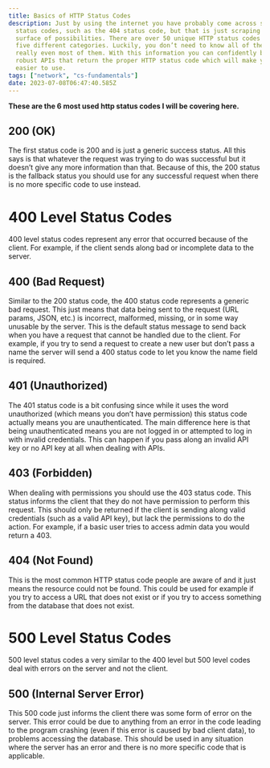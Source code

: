 ```yaml
---
title: Basics of HTTP Status Codes
description: Just by using the internet you have probably come across some HTTP
  status codes, such as the 404 status code, but that is just scraping the
  surface of possibilities. There are over 50 unique HTTP status codes across
  five different categories. Luckily, you don’t need to know all of these or
  really even most of them. With this information you can confidently build
  robust APIs that return the proper HTTP status code which will make your API
  easier to use.
tags: ["network", "cs-fundamentals"]
date: 2023-07-08T06:47:40.585Z
---
```


**These are the 6 most used http status codes I will be covering here.**

## 200 (OK)

The first status code is 200 and is just a generic success status. All this says is that whatever the request was trying to do was successful but it doesn’t give any more information than that. Because of this, the 200 status is the fallback status you should use for any successful request when there is no more specific code to use instead.

# 400 Level Status Codes

400 level status codes represent any error that occurred because of the client. For example, if the client sends along bad or incomplete data to the server.

## 400 (Bad Request)

Similar to the 200 status code, the 400 status code represents a generic bad request. This just means that data being sent to the request (URL params, JSON, etc.) is incorrect, malformed, missing, or in some way unusable by the server. This is the default status message to send back when you have a request that cannot be handled due to the client. For example, if you try to send a request to create a new user but don’t pass a name the server will send a 400 status code to let you know the name field is required.

## 401 (Unauthorized)

The 401 status code is a bit confusing since while it uses the word unauthorized (which means you don’t have permission) this status code actually means you are unauthenticated. The main difference here is that being unauthenticated means you are not logged in or attempted to log in with invalid credentials. This can happen if you pass along an invalid API key or no API key at all when dealing with APIs.

## 403 (Forbidden)

When dealing with permissions you should use the 403 status code. This status informs the client that they do not have permission to perform this request. This should only be returned if the client is sending along valid credentials (such as a valid API key), but lack the permissions to do the action. For example, if a basic user tries to access admin data you would return a 403.

## 404 (Not Found)

This is the most common HTTP status code people are aware of and it just means the resource could not be found. This could be used for example if you try to access a URL that does not exist or if you try to access something from the database that does not exist.

# 500 Level Status Codes

500 level status codes a very similar to the 400 level but 500 level codes deal with errors on the server and not the client.

## 500 (Internal Server Error)

This 500 code just informs the client there was some form of error on the server. This error could be due to anything from an error in the code leading to the program crashing (even if this error is caused by bad client data), to problems accessing the database. This should be used in any situation where the server has an error and there is no more specific code that is applicable.
